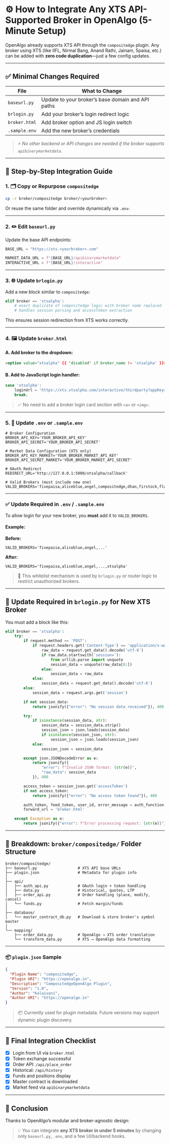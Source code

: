 # ⚙️ How to Integrate Any XTS API-Supported Broker in OpenAlgo (5-Minute Setup)

OpenAlgo already supports XTS API through the `compositedge` plugin. Any broker using XTS (like IIFL, Nirmal Bang, Anand Rathi, Jainam, 5paisa, etc.) can be added with **zero code duplication**—just a few config updates.

---

## ✅ Minimal Changes Required

| File            | What to Change                                      |
|-----------------|-----------------------------------------------------|
| `baseurl.py`    | Update to your broker’s base domain and API paths   |
| `brlogin.py`    | Add your broker’s login redirect logic              |
| `broker.html`   | Add broker option and JS login switch               |
| `.sample.env`   | Add the new broker’s credentials                    |

> ⚡️ *No other backend or API changes are needed if the broker supports `apibinarymarketdata`.*

---

## 🧩 Step-by-Step Integration Guide

### 1. 🗂 Copy or Repurpose `compositedge`

```bash
cp -r broker/compositedge broker/<yourbroker>
```

Or reuse the same folder and override dynamically via `.env`.

---

### 2. ✏️ Edit `baseurl.py`

Update the base API endpoints:

```python
BASE_URL = "https://xts.<yourbroker>.com"

MARKET_DATA_URL = f"{BASE_URL}/apibinarymarketdata"
INTERACTIVE_URL = f"{BASE_URL}/interactive"
```

---

### 3. 🌐 Update `brlogin.py`

Add a new block similar to `compositedge`:

```python
elif broker == 'xtsalpha':
    # exact duplicate of compositedge logic with broker name replaced
    # handles session parsing and accessToken extraction
```

This ensures session redirection from XTS works correctly.

---

### 4. 🖼️ Update `broker.html`

#### A. Add broker to the dropdown:

```html
<option value="xtsalpha" {{ 'disabled' if broker_name != 'xtsalpha' }}>XTS Alpha {{ '(Disabled)' if broker_name != 'xtsalpha' }}</option>
```

#### B. Add to JavaScript login handler:

```javascript
case 'xtsalpha':
    loginUrl = 'https://xts.xtsalpha.com/interactive/thirdparty?appKey={{broker_api_key}}&returnURL={{ redirect_url }}';
    break;
```

> ✅ No need to add a broker login card section with `<a>` or `<img>`.

---

### 5. 🔐 Update `.env` or `.sample.env`

```env
# Broker Configuration
BROKER_API_KEY='YOUR_BROKER_API_KEY'
BROKER_API_SECRET='YOUR_BROKER_API_SECRET'

# Market Data Configuration (XTS only)
BROKER_API_KEY_MARKET='YOUR_BROKER_MARKET_API_KEY'
BROKER_API_SECRET_MARKET='YOUR_BROKER_MARKET_API_SECRET'

# OAuth Redirect
REDIRECT_URL='http://127.0.0.1:5000/xtsalpha/callback'

# Valid Brokers (must include new one)
VALID_BROKERS='fivepaisa,aliceblue,angel,compositedge,dhan,firstock,flattrade,fyers,icici,kotak,paytm,shoonya,upstox,zebu,zerodha,xtsalpha'
```

---

### ✅ Update Required in `.env` / `.sample.env`

To allow login for your new broker, you **must** add it to `VALID_BROKERS`.

#### Example:

**Before:**
```env
VALID_BROKERS='fivepaisa,aliceblue,angel,...'
```

**After:**
```env
VALID_BROKERS='fivepaisa,aliceblue,angel,...,xtsalpha'
```

> 🔐 This whitelist mechanism is used by `brlogin.py` or router logic to restrict unauthorized brokers.

---

## 🔁 Update Required in `brlogin.py` for New XTS Broker

You must add a block like this:

```python
elif broker == 'xtsalpha':
    try:
        if request.method == 'POST':
            if request.headers.get('Content-Type') == 'application/x-www-form-urlencoded':
                raw_data = request.get_data().decode('utf-8')
                if raw_data.startswith('session='):
                    from urllib.parse import unquote
                    session_data = unquote(raw_data[8:])
                else:
                    session_data = raw_data
            else:
                session_data = request.get_data().decode('utf-8')
        else:
            session_data = request.args.get('session')

        if not session_data:
            return jsonify({"error": "No session data received"}), 400

        try:
            if isinstance(session_data, str):
                session_data = session_data.strip()
                session_json = json.loads(session_data)
                if isinstance(session_json, str):
                    session_json = json.loads(session_json)
            else:
                session_json = session_data

        except json.JSONDecodeError as e:
            return jsonify({
                "error": f"Invalid JSON format: {str(e)}",
                "raw_data": session_data
            }), 400

        access_token = session_json.get('accessToken')
        if not access_token:
            return jsonify({"error": "No access token found"}), 400

        auth_token, feed_token, user_id, error_message = auth_function(access_token)
        forward_url = 'broker.html'

    except Exception as e:
        return jsonify({"error": f"Error processing request: {str(e)}"}), 500
```

---

## 📁 Breakdown: `broker/compositedge/` Folder Structure

```
broker/compositedge/
├── baseurl.py                  # XTS API base URLs
├── plugin.json                 # Metadata for plugin info
│
├── api/
│   ├── auth_api.py             # OAuth login + token handling
│   ├── data.py                 # Historical, quotes, LTP
│   ├── order_api.py            # Order handling (place, modify, cancel)
│   └── funds.py                # Fetch margin/funds
│
├── database/
│   └── master_contract_db.py   # Download & store broker's symbol master
│
└── mapping/
    ├── order_data.py           # OpenAlgo → XTS order translation
    └── transform_data.py       # XTS → OpenAlgo data formatting
```

---

### 📦 `plugin.json` Sample

```json
{
  "Plugin Name": "compositedge",
  "Plugin URI": "https://openalgo.in",
  "Description": "CompositedgeOpenAlgo Plugin",
  "Version": "1.0",
  "Author": "Kalaivani",
  "Author URI": "https://openalgo.in"
}
```

> 📦 Currently used for plugin metadata. Future versions may support dynamic plugin discovery.

---

## 🧪 Final Integration Checklist

- [x] Login from UI via `broker.html`
- [x] Token exchange successful
- [x] Order API: `/api/place_order`
- [x] Historical: `/api/history`
- [x] Funds and positions display
- [x] Master contract is downloaded
- [x] Market feed via `apibinarymarketdata`

---

## 🚀 Conclusion

Thanks to OpenAlgo’s modular and broker-agnostic design:

> 💡 You can integrate **any XTS broker in under 5 minutes** by changing only `baseurl.py`, `.env`, and a few UI/backend hooks.
